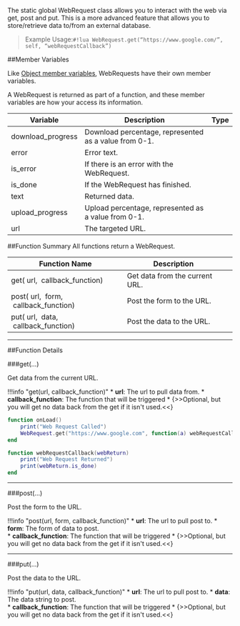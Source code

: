 The static global WebRequest class allows you to interact with the web via get, post and put. This is a more advanced feature that allows you to store/retrieve data to/from an external database.

> Example Usage:`#!lua WebRequest.get(“https://www.google.com/”, self, “webRequestCallback”)`

##Member Variables

Like [Object member variables](/object#member-variables), WebRequests have their own member variables.

A WebRequest is returned as part of a function, and these member variables are how your access its information.

Variable | Description | Type
-- | -- | :--
<a class="anchor" id="download_progress"></a>download_progress | Download percentage, represented as a value from 0-1. | [<span class="tag flo"></span>](/types)
<a class="anchor" id="error"></a>error | Error text. | [<span class="tag str"></span>](/types)
<a class="anchor" id="is_error"></a>is_error | If there is an error with the WebRequest. | [<span class="tag boo"></span>](/types)
<a class="anchor" id="is_done"></a>is_done | If the WebRequest has finished. | [<span class="tag boo"></span>](/types)
<a class="anchor" id="text"></a>text | Returned data. | [<span class="tag str"></span>](/types)
<a class="anchor" id="upload_progress"></a>upload_progress | Upload percentage, represented as a value from 0-1. | [<span class="tag flo"></span>](/types)
<a class="anchor" id="url"></a>url | The targeted URL. | [<span class="tag str"></span>](/types)


##Function Summary
All functions return a WebRequest.

Function Name | Description | &nbsp;
-- | -- | --:
get([<span class="tag str"></span>](/types)&nbsp;url, [<span class="tag fun"></span>](/types#function)&nbsp;callback_function) | Get data from the current URL. | [<span class="i"></span>](#get)
post([<span class="tag str"></span>](/types)&nbsp;url,  [<span class="tag tab"></span>](/types)&nbsp;form, [<span class="tag fun"></span>](/types#function)&nbsp;callback_function) | Post the form to the URL. | [<span class="i"></span>](#post)
put([<span class="tag str"></span>](/types)&nbsp;url,  [<span class="tag str"></span>](/types)&nbsp;data, [<span class="tag fun"></span>](/types#function)&nbsp;callback_function) | Post the data to the URL. | [<span class="i"></span>](#put)

---


##Function Details

###get(...)

Get data from the current URL.

!!!info "get(url, callback_function)"
    * [<span class="tag str"></span>](/types) **url**: The url to pull data from.
    * [<span class="tag fun"></span>](/types#function) **callback_function**: The function that will be triggered
        * {>>Optional, but you will get no data back from the get if it isn't used.<<}

``` Lua
function onLoad()
    print("Web Request Called")
    WebRequest.get("https://www.google.com", function(a) webRequestCallback(a) end)
end

function webRequestCallback(webReturn)
    print("Web Request Returned")
    print(webReturn.is_done)
end
```

---


###post(...)

Post the form to the URL.

!!!info "post(url, form, callback_function)"
    * [<span class="tag str"></span>](/types) **url**: The url to pull post to.
    * [<span class="tag tab"></span>](/types) **form**: The form of data to post.    
    * [<span class="tag fun"></span>](/types#function) **callback_function**: The function that will be triggered
        * {>>Optional, but you will get no data back from the get if it isn't used.<<}

---


###put(...)

Post the data to the URL.

!!!info "put(url, data, callback_function)"
    * [<span class="tag str"></span>](/types) **url**: The url to pull post to.
    * [<span class="tag str"></span>](/types) **data**: The data string to post.    
    * [<span class="tag fun"></span>](/types#function) **callback_function**: The function that will be triggered
        * {>>Optional, but you will get no data back from the get if it isn't used.<<}
